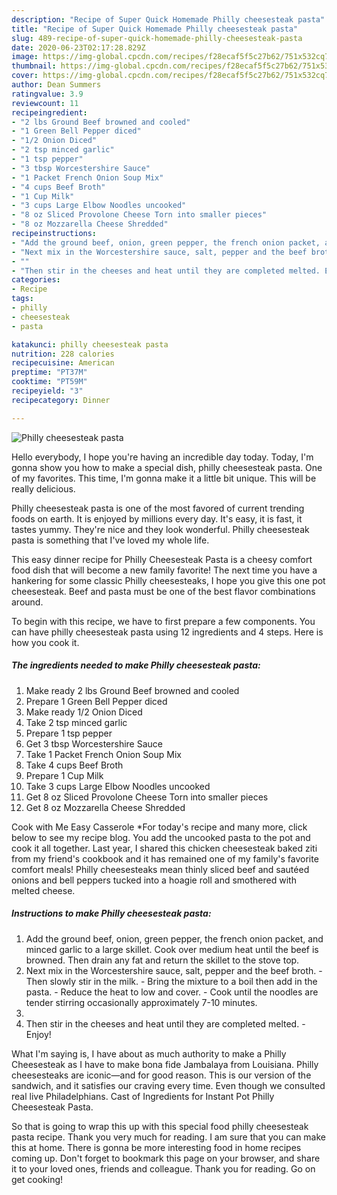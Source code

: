 ```yaml
---
description: "Recipe of Super Quick Homemade Philly cheesesteak pasta"
title: "Recipe of Super Quick Homemade Philly cheesesteak pasta"
slug: 489-recipe-of-super-quick-homemade-philly-cheesesteak-pasta
date: 2020-06-23T02:17:28.829Z
image: https://img-global.cpcdn.com/recipes/f28ecaf5f5c27b62/751x532cq70/philly-cheesesteak-pasta-recipe-main-photo.jpg
thumbnail: https://img-global.cpcdn.com/recipes/f28ecaf5f5c27b62/751x532cq70/philly-cheesesteak-pasta-recipe-main-photo.jpg
cover: https://img-global.cpcdn.com/recipes/f28ecaf5f5c27b62/751x532cq70/philly-cheesesteak-pasta-recipe-main-photo.jpg
author: Dean Summers
ratingvalue: 3.9
reviewcount: 11
recipeingredient:
- "2 lbs Ground Beef browned and cooled"
- "1 Green Bell Pepper diced"
- "1/2 Onion Diced"
- "2 tsp minced garlic"
- "1 tsp pepper"
- "3 tbsp Worcestershire Sauce"
- "1 Packet French Onion Soup Mix"
- "4 cups Beef Broth"
- "1 Cup Milk"
- "3 cups Large Elbow Noodles uncooked"
- "8 oz Sliced Provolone Cheese Torn into smaller pieces"
- "8 oz Mozzarella Cheese Shredded"
recipeinstructions:
- "Add the ground beef, onion, green pepper, the french onion packet, and minced garlic to a large skillet. Cook over medium heat until the beef is browned. Then drain any fat and return the skillet to the stove top."
- "Next mix in the Worcestershire sauce, salt, pepper and the beef broth. Then slowly stir in the milk. Bring the mixture to a boil then add in the pasta. Reduce the heat to low and cover. Cook until the noodles are tender stirring occasionally approximately 7-10 minutes."
- ""
- "Then stir in the cheeses and heat until they are completed melted. Enjoy!"
categories:
- Recipe
tags:
- philly
- cheesesteak
- pasta

katakunci: philly cheesesteak pasta 
nutrition: 228 calories
recipecuisine: American
preptime: "PT37M"
cooktime: "PT59M"
recipeyield: "3"
recipecategory: Dinner

---
```



![Philly cheesesteak pasta](https://img-global.cpcdn.com/recipes/f28ecaf5f5c27b62/751x532cq70/philly-cheesesteak-pasta-recipe-main-photo.jpg)

Hello everybody, I hope you're having an incredible day today. Today, I'm gonna show you how to make a special dish, philly cheesesteak pasta. One of my favorites. This time, I'm gonna make it a little bit unique. This will be really delicious.

Philly cheesesteak pasta is one of the most favored of current trending foods on earth. It is enjoyed by millions every day. It's easy, it is fast, it tastes yummy. They're nice and they look wonderful. Philly cheesesteak pasta is something that I've loved my whole life.

This easy dinner recipe for Philly Cheesesteak Pasta is a cheesy comfort food dish that will become a new family favorite! The next time you have a hankering for some classic Philly cheesesteaks, I hope you give this one pot cheesesteak. Beef and pasta must be one of the best flavor combinations around.


To begin with this recipe, we have to first prepare a few components. You can have philly cheesesteak pasta using 12 ingredients and 4 steps. Here is how you cook it.

<!--inarticleads1-->

##### The ingredients needed to make Philly cheesesteak pasta:

1. Make ready 2 lbs Ground Beef browned and cooled
1. Prepare 1 Green Bell Pepper diced
1. Make ready 1/2 Onion Diced
1. Take 2 tsp minced garlic
1. Prepare 1 tsp pepper
1. Get 3 tbsp Worcestershire Sauce
1. Take 1 Packet French Onion Soup Mix
1. Take 4 cups Beef Broth
1. Prepare 1 Cup Milk
1. Take 3 cups Large Elbow Noodles uncooked
1. Get 8 oz Sliced Provolone Cheese Torn into smaller pieces
1. Get 8 oz Mozzarella Cheese Shredded


Cook with Me Easy Casserole *For today&#39;s recipe and many more, click below to see my recipe blog. You add the uncooked pasta to the pot and cook it all together. Last year, I shared this chicken cheesesteak baked ziti from my friend&#39;s cookbook and it has remained one of my family&#39;s favorite comfort meals! Philly cheesesteaks mean thinly sliced beef and sautéed onions and bell peppers tucked into a hoagie roll and smothered with melted cheese. 

<!--inarticleads2-->

##### Instructions to make Philly cheesesteak pasta:

1. Add the ground beef, onion, green pepper, the french onion packet, and minced garlic to a large skillet. Cook over medium heat until the beef is browned. Then drain any fat and return the skillet to the stove top.
1. Next mix in the Worcestershire sauce, salt, pepper and the beef broth. - Then slowly stir in the milk. - Bring the mixture to a boil then add in the pasta. - Reduce the heat to low and cover. - Cook until the noodles are tender stirring occasionally approximately 7-10 minutes.
1. 
1. Then stir in the cheeses and heat until they are completed melted. - Enjoy!


What I&#39;m saying is, I have about as much authority to make a Philly Cheesesteak as I have to make bona fide Jambalaya from Louisiana. Philly cheesesteaks are iconic—and for good reason. This is our version of the sandwich, and it satisfies our craving every time. Even though we consulted real live Philadelphians. Cast of Ingredients for Instant Pot Philly Cheesesteak Pasta. 

So that is going to wrap this up with this special food philly cheesesteak pasta recipe. Thank you very much for reading. I am sure that you can make this at home. There is gonna be more interesting food in home recipes coming up. Don't forget to bookmark this page on your browser, and share it to your loved ones, friends and colleague. Thank you for reading. Go on get cooking!
